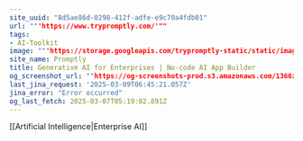 ```yaml
---
site_uuid: "8d5ae86d-0298-412f-adfe-e9c70a4fdb01"
url: ""'https://www.trypromptly.com/'""
tags:
- AI-Toolkit
image: ""'https://storage.googleapis.com/trypromptly-static/static/images/logo.png'""
site_name: Promptly
title: Generative AI for Enterprises | No-code AI App Builder
og_screenshot_url: ""https://og-screenshots-prod.s3.amazonaws.com/1366x768/80/false/4ba56372be3981392093ef700088e788fe7c630185dd3ea6f6b87ce967035f13.jpeg""
last_jina_request: '2025-03-09T06:45:21.057Z'
jina_error: "Error occurred"
og_last_fetch: 2025-03-07T05:19:02.891Z
---
```

[[Artificial Intelligence|Enterprise AI]]
